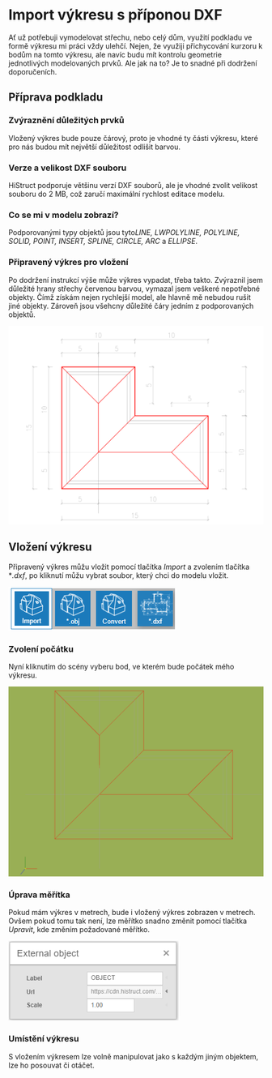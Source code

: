 # Import výkresu s příponou DXF
Ať už potřebuji vymodelovat střechu, nebo celý dům, využití podkladu ve formě výkresu mi práci vždy ulehčí. Nejen, že využiji přichycování kurzoru k bodům na tomto výkresu, ale navíc budu mít kontrolu geometrie jednotlivých modelovaných prvků. Ale jak na to? Je to snadné při dodržení doporučeních. 
## Příprava podkladu

### Zvýraznění důležitých prvků
Vložený výkres bude pouze čárový, proto je vhodné ty části výkresu, které pro nás budou mít největší důležitost odlišit barvou.
### Verze a velikost DXF souboru
HiStruct podporuje většinu verzí DXF souborů, ale je vhodné zvolit velikost souboru do 2 MB, což zaručí maximální rychlost editace modelu.
### Co se mi v modelu zobrazí?
Podporovanými typy objektů jsou tyto*LINE, LWPOLYLINE, POLYLINE, SOLID, POINT, INSERT, SPLINE, CIRCLE, ARC* a *ELLIPSE*. 
### Připravený výkres pro vložení
Po dodržení instrukcí výše může výkres vypadat, třeba takto. Zvýraznil jsem důležité hrany střechy červenou barvou, vymazal jsem veškeré nepotřebné objekty. Čímž získám nejen rychlejší model, ale hlavně mě nebudou rušit jiné objekty. Zároveň jsou všehcny důležité čáry jedním z podporovaných objektů. 

![Alt text](img/dxfDrawings.png) 


## Vložení výkresu
Připravený výkres můžu vložit pomocí tlačítka *Import* a zvolením tlačítka **.dxf*, po kliknutí můžu vybrat soubor, který chci do modelu vložit.

![Alt text](img/importButton.png) 

### Zvolení počátku
Nyní kliknutím do scény vyberu bod, ve kterém bude počátek mého výkresu.

![Alt text](img/insertDXF.png)

### Úprava měřítka
Pokud mám výkres v metrech, bude i vložený výkres zobrazen v metrech. Ovšem pokud tomu tak není, lze měřítko snadno změnit pomocí tlačítka *Upravit*, kde změním požadované měřítko.

![Alt text](img/externalObjectEdit.png)

 ### Umístění výkresu
 S vložením výkresem lze volně manipulovat jako s každým jiným objektem, lze ho posouvat či otáčet.